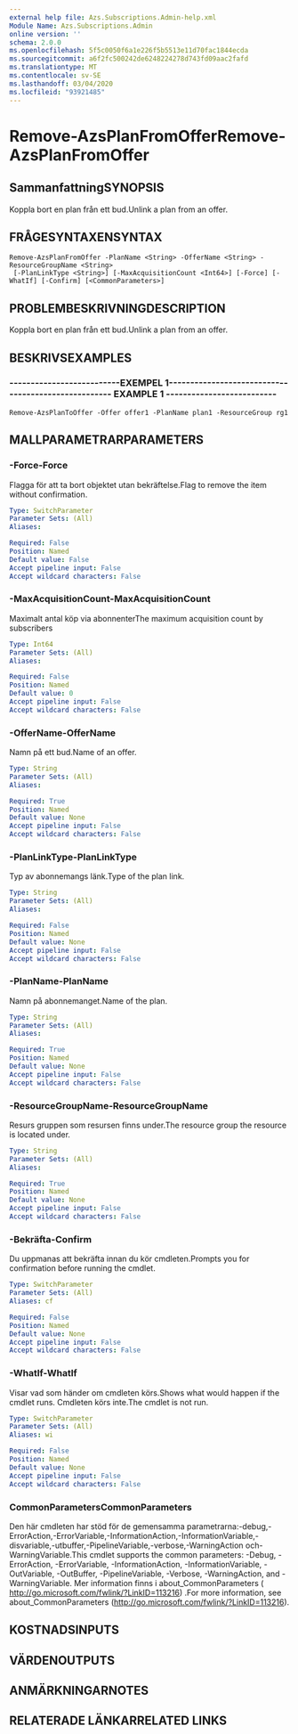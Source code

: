 ```yaml
---
external help file: Azs.Subscriptions.Admin-help.xml
Module Name: Azs.Subscriptions.Admin
online version: ''
schema: 2.0.0
ms.openlocfilehash: 5f5c0050f6a1e226f5b5513e11d70fac1844ecda
ms.sourcegitcommit: a6f2fc500242de6248224278d743fd09aac2fafd
ms.translationtype: MT
ms.contentlocale: sv-SE
ms.lasthandoff: 03/04/2020
ms.locfileid: "93921485"
---
```

# <span data-ttu-id="6110b-101">Remove-AzsPlanFromOffer</span><span class="sxs-lookup"><span data-stu-id="6110b-101">Remove-AzsPlanFromOffer</span></span>

## <span data-ttu-id="6110b-102">Sammanfattning</span><span class="sxs-lookup"><span data-stu-id="6110b-102">SYNOPSIS</span></span>
<span data-ttu-id="6110b-103">Koppla bort en plan från ett bud.</span><span class="sxs-lookup"><span data-stu-id="6110b-103">Unlink a plan from an offer.</span></span>

## <span data-ttu-id="6110b-104">FRÅGESYNTAXEN</span><span class="sxs-lookup"><span data-stu-id="6110b-104">SYNTAX</span></span>

```
Remove-AzsPlanFromOffer -PlanName <String> -OfferName <String> -ResourceGroupName <String>
 [-PlanLinkType <String>] [-MaxAcquisitionCount <Int64>] [-Force] [-WhatIf] [-Confirm] [<CommonParameters>]
```

## <span data-ttu-id="6110b-105">PROBLEMBESKRIVNING</span><span class="sxs-lookup"><span data-stu-id="6110b-105">DESCRIPTION</span></span>
<span data-ttu-id="6110b-106">Koppla bort en plan från ett bud.</span><span class="sxs-lookup"><span data-stu-id="6110b-106">Unlink a plan from an offer.</span></span>

## <span data-ttu-id="6110b-107">BESKRIVS</span><span class="sxs-lookup"><span data-stu-id="6110b-107">EXAMPLES</span></span>

### <span data-ttu-id="6110b-108">--------------------------EXEMPEL 1--------------------------</span><span class="sxs-lookup"><span data-stu-id="6110b-108">-------------------------- EXAMPLE 1 --------------------------</span></span>
```
Remove-AzsPlanToOffer -Offer offer1 -PlanName plan1 -ResourceGroup rg1
```

## <span data-ttu-id="6110b-109">MALLPARAMETRAR</span><span class="sxs-lookup"><span data-stu-id="6110b-109">PARAMETERS</span></span>

### <span data-ttu-id="6110b-110">-Force</span><span class="sxs-lookup"><span data-stu-id="6110b-110">-Force</span></span>
<span data-ttu-id="6110b-111">Flagga för att ta bort objektet utan bekräftelse.</span><span class="sxs-lookup"><span data-stu-id="6110b-111">Flag to remove the item without confirmation.</span></span>

```yaml
Type: SwitchParameter
Parameter Sets: (All)
Aliases: 

Required: False
Position: Named
Default value: False
Accept pipeline input: False
Accept wildcard characters: False
```

### <span data-ttu-id="6110b-112">-MaxAcquisitionCount</span><span class="sxs-lookup"><span data-stu-id="6110b-112">-MaxAcquisitionCount</span></span>
<span data-ttu-id="6110b-113">Maximalt antal köp via abonnenter</span><span class="sxs-lookup"><span data-stu-id="6110b-113">The maximum acquisition count by subscribers</span></span>

```yaml
Type: Int64
Parameter Sets: (All)
Aliases: 

Required: False
Position: Named
Default value: 0
Accept pipeline input: False
Accept wildcard characters: False
```

### <span data-ttu-id="6110b-114">-OfferName</span><span class="sxs-lookup"><span data-stu-id="6110b-114">-OfferName</span></span>
<span data-ttu-id="6110b-115">Namn på ett bud.</span><span class="sxs-lookup"><span data-stu-id="6110b-115">Name of an offer.</span></span>

```yaml
Type: String
Parameter Sets: (All)
Aliases: 

Required: True
Position: Named
Default value: None
Accept pipeline input: False
Accept wildcard characters: False
```

### <span data-ttu-id="6110b-116">-PlanLinkType</span><span class="sxs-lookup"><span data-stu-id="6110b-116">-PlanLinkType</span></span>
<span data-ttu-id="6110b-117">Typ av abonnemangs länk.</span><span class="sxs-lookup"><span data-stu-id="6110b-117">Type of the plan link.</span></span>

```yaml
Type: String
Parameter Sets: (All)
Aliases: 

Required: False
Position: Named
Default value: None
Accept pipeline input: False
Accept wildcard characters: False
```

### <span data-ttu-id="6110b-118">-PlanName</span><span class="sxs-lookup"><span data-stu-id="6110b-118">-PlanName</span></span>
<span data-ttu-id="6110b-119">Namn på abonnemanget.</span><span class="sxs-lookup"><span data-stu-id="6110b-119">Name of the plan.</span></span>

```yaml
Type: String
Parameter Sets: (All)
Aliases: 

Required: True
Position: Named
Default value: None
Accept pipeline input: False
Accept wildcard characters: False
```

### <span data-ttu-id="6110b-120">-ResourceGroupName</span><span class="sxs-lookup"><span data-stu-id="6110b-120">-ResourceGroupName</span></span>
<span data-ttu-id="6110b-121">Resurs gruppen som resursen finns under.</span><span class="sxs-lookup"><span data-stu-id="6110b-121">The resource group the resource is located under.</span></span>

```yaml
Type: String
Parameter Sets: (All)
Aliases: 

Required: True
Position: Named
Default value: None
Accept pipeline input: False
Accept wildcard characters: False
```

### <span data-ttu-id="6110b-122">-Bekräfta</span><span class="sxs-lookup"><span data-stu-id="6110b-122">-Confirm</span></span>
<span data-ttu-id="6110b-123">Du uppmanas att bekräfta innan du kör cmdleten.</span><span class="sxs-lookup"><span data-stu-id="6110b-123">Prompts you for confirmation before running the cmdlet.</span></span>

```yaml
Type: SwitchParameter
Parameter Sets: (All)
Aliases: cf

Required: False
Position: Named
Default value: None
Accept pipeline input: False
Accept wildcard characters: False
```

### <span data-ttu-id="6110b-124">-WhatIf</span><span class="sxs-lookup"><span data-stu-id="6110b-124">-WhatIf</span></span>
<span data-ttu-id="6110b-125">Visar vad som händer om cmdleten körs.</span><span class="sxs-lookup"><span data-stu-id="6110b-125">Shows what would happen if the cmdlet runs.</span></span>
<span data-ttu-id="6110b-126">Cmdleten körs inte.</span><span class="sxs-lookup"><span data-stu-id="6110b-126">The cmdlet is not run.</span></span>

```yaml
Type: SwitchParameter
Parameter Sets: (All)
Aliases: wi

Required: False
Position: Named
Default value: None
Accept pipeline input: False
Accept wildcard characters: False
```

### <span data-ttu-id="6110b-127">CommonParameters</span><span class="sxs-lookup"><span data-stu-id="6110b-127">CommonParameters</span></span>
<span data-ttu-id="6110b-128">Den här cmdleten har stöd för de gemensamma parametrarna:-debug,-ErrorAction,-ErrorVariable,-InformationAction,-InformationVariable,-disvariable,-utbuffer,-PipelineVariable,-verbose,-WarningAction och-WarningVariable.</span><span class="sxs-lookup"><span data-stu-id="6110b-128">This cmdlet supports the common parameters: -Debug, -ErrorAction, -ErrorVariable, -InformationAction, -InformationVariable, -OutVariable, -OutBuffer, -PipelineVariable, -Verbose, -WarningAction, and -WarningVariable.</span></span> <span data-ttu-id="6110b-129">Mer information finns i about_CommonParameters ( http://go.microsoft.com/fwlink/?LinkID=113216) .</span><span class="sxs-lookup"><span data-stu-id="6110b-129">For more information, see about_CommonParameters (http://go.microsoft.com/fwlink/?LinkID=113216).</span></span>

## <span data-ttu-id="6110b-130">KOSTNADS</span><span class="sxs-lookup"><span data-stu-id="6110b-130">INPUTS</span></span>

## <span data-ttu-id="6110b-131">VÄRDEN</span><span class="sxs-lookup"><span data-stu-id="6110b-131">OUTPUTS</span></span>

## <span data-ttu-id="6110b-132">ANMÄRKNINGAR</span><span class="sxs-lookup"><span data-stu-id="6110b-132">NOTES</span></span>

## <span data-ttu-id="6110b-133">RELATERADE LÄNKAR</span><span class="sxs-lookup"><span data-stu-id="6110b-133">RELATED LINKS</span></span>

